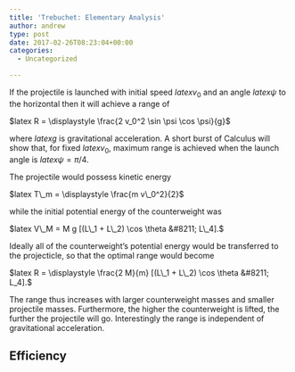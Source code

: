 ```yaml
---
title: 'Trebuchet: Elementary Analysis'
author: andrew
type: post
date: 2017-02-26T08:23:04+00:00
categories:
  - Uncategorized

---
```

If the projectile is launched with initial speed $latex v_0$ and an angle $latex \psi$ to the horizontal then it will achieve a range of

$latex R = \displaystyle \frac{2 v_0^2 \sin \psi \cos \psi}{g}$

where $latex g$ is gravitational acceleration. A short burst of Calculus will show that, for fixed $latex v_0$, maximum range is achieved when the launch angle is $latex \psi = \pi/4$.

The projectile would possess kinetic energy

$latex T\_m = \displaystyle \frac{m v\_0^2}{2}$

while the initial potential energy of the counterweight was

$latex V\_M = M g [(L\_1 + L\_2) \cos \theta &#8211; L\_4].$

Ideally all of the counterweight&#8217;s potential energy would be transferred to the projecticle, so that the optimal range would become

$latex R = \displaystyle \frac{2 M}{m} [(L\_1 + L\_2) \cos \theta &#8211; L_4].$

The range thus increases with larger counterweight masses and smaller projectile masses. Furthermore, the higher the counterweight is lifted, the further the projectile will go. Interestingly the range is independent of gravitational acceleration.

## Efficiency
